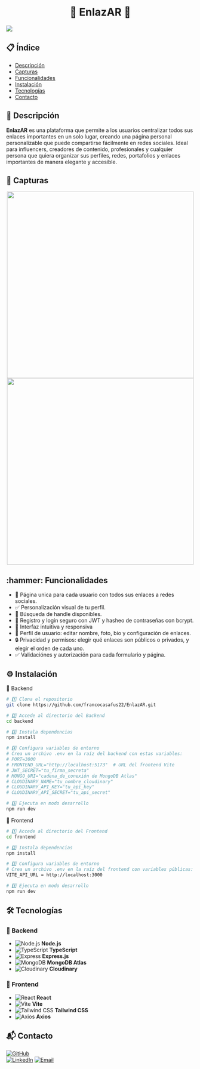 <h1 align="center"> 🔗 EnlazAR 🔗 </h1>



<p align="left">
<img src="https://img.shields.io/badge/STATUS-TERMINADO-green">
</p>

## 📋 Índice
- [Descripción](#descripcion)
- [Capturas](#capturas)
- [Funcionalidades](#funcionalidades)
- [Instalación](#instalacion)
- [Tecnologías](#tecnologias)
- [Contacto](#contacto)

<h2 id="descripcion">📖 Descripción</h2>

**EnlazAR** es una plataforma que permite a los usuarios centralizar todos sus enlaces importantes en un solo lugar, creando una página personal personalizable que puede compartirse fácilmente en redes sociales.
Ideal para influencers, creadores de contenido, profesionales y cualquier persona que quiera organizar sus perfiles, redes, portafolios y enlaces importantes de manera elegante y accesible.

<h2 id="capturas">📸 Capturas</h2>

<p align="center">
  <img src="https://github.com/user-attachments/assets/c24a77df-6bde-4dd2-92c0-37940fa1576d" width="500"/>
  <img src="https://github.com/user-attachments/assets/6d2972eb-bad3-4fd7-9c8b-512b3bc0c562" width="500"/>
</p>

<h2 id="funcionalidades">:hammer: Funcionalidades</h2>

- 🌳 Página unica para cada usuario con todos sus enlaces a redes sociales. 
- ✅ Personalización visual de tu perfil.
- 🔗 Búsqueda de handle disponibles. 
- 🔑 Registro y login seguro con JWT y hasheo de contraseñas con bcrypt.
- 🎨 Interfaz intuitiva y responsiva
- 👤 Perfil de usuario: editar nombre, foto, bio y configuración de enlaces.
- 🔒 Privacidad y permisos: elegir qué enlaces son públicos o privados, y elegir el orden de cada uno.
- ✅ Validaciónes y autorización para cada formulario y página.

<h2 id="instalacion">⚙️ Instalación</h2>

🔹 Backend
```bash
# 1️⃣ Clona el repositorio
git clone https://github.com/francocasafus22/EnlazAR.git

# 2️⃣ Accede al directorio del Backend
cd backend

# 3️⃣ Instala dependencias
npm install

# 4️⃣ Configura variables de entorno
# Crea un archivo .env en la raíz del backend con estas variables:
# PORT=3000
# FRONTEND_URL="http://localhost:5173"  # URL del frontend Vite
# JWT_SECRET="tu_firma_secreta"
# MONGO_URI="cadena_de_conexión de MongoDB Atlas"
# CLOUDINARY_NAME="tu_nombre_cloudinary"
# CLOUDINARY_API_KEY="tu_api_key"
# CLOUDINARY_API_SECRET="tu_api_secret"

# 5️⃣ Ejecuta en modo desarrollo
npm run dev

```
🔹 Frontend

```bash
# 1️⃣ Accede al directorio del Frontend
cd frontend

# 2️⃣ Instala dependencias
npm install

# 3️⃣ Configura variables de entorno
# Crea un archivo .env en la raíz del frontend con variables públicas:
VITE_API_URL = http://localhost:3000

# 4️⃣ Ejecuta en modo desarrollo
npm run dev

```
<h2 id="tecnologias">🛠 Tecnologías</h2>

### 🔹 Backend
- ![Node.js](https://img.shields.io/badge/Node.js-339933?style=for-the-badge&logo=node.js&logoColor=white) **Node.js**  
- ![TypeScript](https://img.shields.io/badge/TypeScript-3178C6?style=for-the-badge&logo=typescript&logoColor=white) **TypeScript**  
- ![Express](https://img.shields.io/badge/Express-000000?style=for-the-badge&logo=express&logoColor=white) **Express.js**  
- ![MongoDB](https://img.shields.io/badge/MongoDB-47A248?style=for-the-badge&logo=mongodb&logoColor=white) **MongoDB Atlas**  
- ![Cloudinary](https://img.shields.io/badge/Cloudinary-0000FF?style=for-the-badge&logo=cloudinary&logoColor=white) **Cloudinary**  

### 🔹 Frontend
- ![React](https://img.shields.io/badge/React-61DAFB?style=for-the-badge&logo=react&logoColor=black) **React**  
- ![Vite](https://img.shields.io/badge/Vite-646CFF?style=for-the-badge&logo=vite&logoColor=white) **Vite**  
- ![Tailwind CSS](https://img.shields.io/badge/Tailwind_CSS-06B6D4?style=for-the-badge&logo=tailwind-css&logoColor=white) **Tailwind CSS**  
- ![Axios](https://img.shields.io/badge/Axios-5A29E4?style=for-the-badge&logo=axios&logoColor=white) **Axios**


<h2 id="contacto">📬 Contacto</h2>

[![GitHub](https://img.shields.io/badge/GitHub-francocasafus22-181717?style=for-the-badge&logo=github)](https://github.com/francocasafus22)  
[![LinkedIn](https://img.shields.io/badge/LinkedIn-FrancoCasafus-0077B5?style=for-the-badge&logo=linkedin)]([https://www.linkedin.com/in/francocasafus](https://www.linkedin.com/in/franco-casafus-17ba47230/))  
[![Email](https://img.shields.io/badge/Email-francocasafus55@gmail.com-D14836?style=for-the-badge&logo=gmail&logoColor=white)](mailto:francocasafus55@gmail.com)
